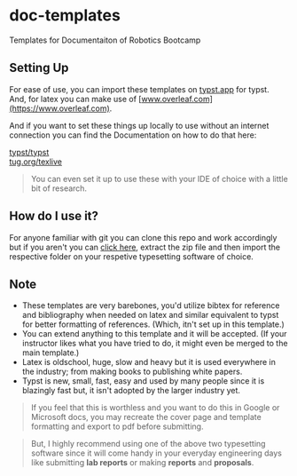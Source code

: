 # doc-templates
Templates for Documentaiton of Robotics Bootcamp

## Setting Up
For ease of use, you can import these templates on [typst.app](https://typst.app) for typst.  
And, for latex you can make use of [www.overleaf.com](https://www.overleaf.com).

And if you want to set these things up locally to use without an internet connection you can find the Documentation on how to do that here:

[typst/typst](https://github.com/typst/typst)  
[tug.org/texlive](https://tug.org/texlive)

> You can even set it up to use these with your IDE of choice with a little bit of research.

## How do I use it?
For anyone familiar with git you can clone this repo and work accordingly but if you aren't you can [click here](https://github.com/Robotics-Club-IOEPC/doc-templates/archive/refs/heads/main.zip), extract the zip file and then import the respective folder on your respetive typesetting software of choice.

## Note
- These templates are very barebones, you'd utilize bibtex for reference and bibliography when needed on latex and similar equivalent to typst for better formatting of references. (Which, itn't set up in this template.)
- You can extend anything to this template and it will be accepted. (If your instructor likes what you have tried to do, it might even be merged to the main template.)
- Latex is oldschool, huge, slow and heavy but it is used everywhere in the industry; from making books to publishing white papers. 
- Typst is new, small, fast, easy and used by many people since it is blazingly fast but, it isn't adopted by the larger industry yet.

> If you feel that this is worthless and you want to do this in Google or Microsoft docs, you may recreate the cover page and template formatting and export to pdf before submitting.

> But, I highly recommend using one of the above two typesetting software since it will come handy in your everyday engineering days like submitting **lab reports** or making **reports** and **proposals**.
